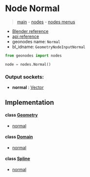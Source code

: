 # Node Normal

> [main](../structure.md) - [nodes](nodes.md) - [nodes menus](nodes_menus.md)

- [Blender reference](https://docs.blender.org/manual/en/latest/modeling/geometry_nodes/input/normal.html)
- [api reference](https://docs.blender.org/api/current/bpy.types.GeometryNodeInputNormal.html)
- geonodes name: `Normal`
- bl_idname: `GeometryNodeInputNormal`

```python
from geonodes import nodes

node = nodes.Normal()
```

### Output sockets:

- **normal** : [Vector](Vector.md)

## Implementation

#### class [Geometry](Geometry.md)

 - [normal](Geometry.md#normal-property)
#### class [Domain](Domain.md)

 - [normal](Domain.md#normal-property)
#### class [Spline](Spline.md)

 - [normal](Spline.md#normal-property)
